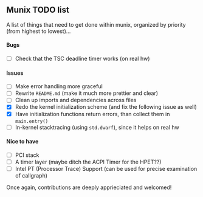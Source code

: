 ## Munix TODO list

A list of things that need to get done within munix, organized
by priority (from highest to lowest)...

#### Bugs

- [ ] Check that the TSC deadline timer works (on real hw)

#### Issues

- [ ] Make error handling more graceful
- [ ] Rewrite `README.md` (make it much more prettier and clear)
- [ ] Clean up imports and dependencies across files
- [x] Redo the kernel initialization scheme (and fix the following issue as well)
- [x] Have initialization functions return errors, than collect them in `main.entry()`
- [ ] In-kernel stacktracing (using `std.dwarf`), since it helps on real hw

#### Nice to have

- [ ] PCI stack
- [ ] A timer layer (maybe ditch the ACPI Timer for the HPET??)
- [ ] Intel PT (Processor Trace) Support (can be used for precise examination of callgraph)

Once again, contributions are deeply apprieciated and welcomed!

